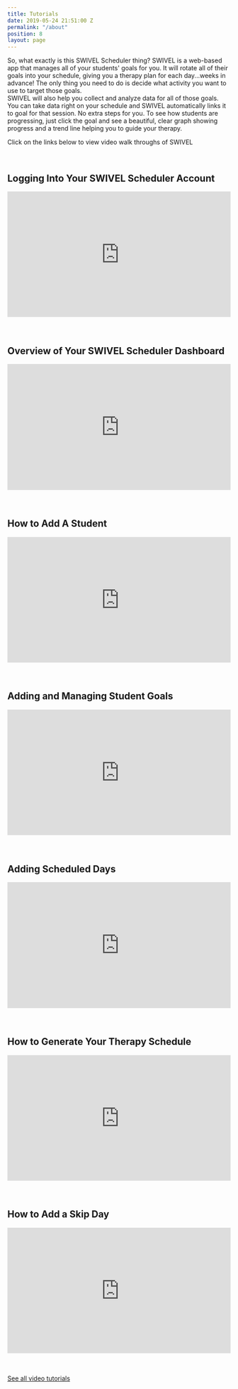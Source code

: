 ```yaml
---
title: Tutorials
date: 2019-05-24 21:51:00 Z
permalink: "/about"
position: 8
layout: page
---
```


So, what exactly is this SWIVEL Scheduler thing? 
SWIVEL is a web-based app that manages all of your students' goals for you.  It will rotate all of their goals into your schedule, giving you a therapy plan for each day...weeks in advance! The only thing you need to do is decide what activity you want to use to target those goals.  
SWIVEL will also help you collect and analyze data for all of those goals. You can take data right on your schedule and SWIVEL automatically links it to goal for that session. No extra steps for you.  To see how students are progressing, just click the goal and see a beautiful, clear graph showing progress and a trend line helping you to guide your therapy. 

Click on the links below to view video walk throughs of SWIVEL

<br />

## Logging Into Your SWIVEL Scheduler Account

<style>.embed-container { position: relative; padding-bottom: 56.25%; height: 0; overflow: hidden; max-width: 100%; } .embed-container iframe, .embed-container object, .embed-container embed { position: absolute; top: 0; left: 0; width: 100%; height: 100%; }</style>
<div class='embed-container'><iframe src='https://www.youtube.com/embed/Y92mYFlcWEg' frameborder='0' allowfullscreen></iframe></div>
<br /><br />

## Overview of Your SWIVEL Scheduler Dashboard

<div class='embed-container'><iframe src='https://www.youtube.com/embed/wD68YBGiutw' frameborder='0' allowfullscreen></iframe></div>
<br /><br />

## How to Add A Student

<div class='embed-container'><iframe src='https://www.youtube.com/embed//TmLNbSG7OlQ' frameborder='0' allowfullscreen></iframe></div>
<br /><br />

## Adding and Managing Student Goals

<div class='embed-container'><iframe src='https://www.youtube.com/embed/CR5PeEHa-Zk' frameborder='0' allowfullscreen></iframe></div>
<br /><br />

## Adding Scheduled Days

<div class='embed-container'><iframe src='https://www.youtube.com/embed/PW6sJ1crmxM' frameborder='0' allowfullscreen></iframe></div>
<br /><br />

## How to Generate Your Therapy Schedule

<div class='embed-container'><iframe src='https://www.youtube.com/embed/uMbwqZRNlq8' frameborder='0' allowfullscreen></iframe></div>
<br /><br />

## How to Add a Skip Day

<div class='embed-container'><iframe src='https://www.youtube.com/embed/IziBTPrU9IA' frameborder='0' allowfullscreen></iframe></div>
<br /><br />

[See all video tutorials](https://www.youtube.com/channel/UCNTqkLlD_ZtjGEofHjw97Kg)
